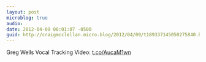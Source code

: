 ```yaml
---
layout: post
microblog: true
audio: 
date: 2012-04-09 08:01:07 -0500
guid: http://craigmcclellan.micro.blog/2012/04/09/t189337145050275840.html
---
```

Greg Wells Vocal Tracking Video: [t.co/AucaM1wn](http://t.co/AucaM1wn)
